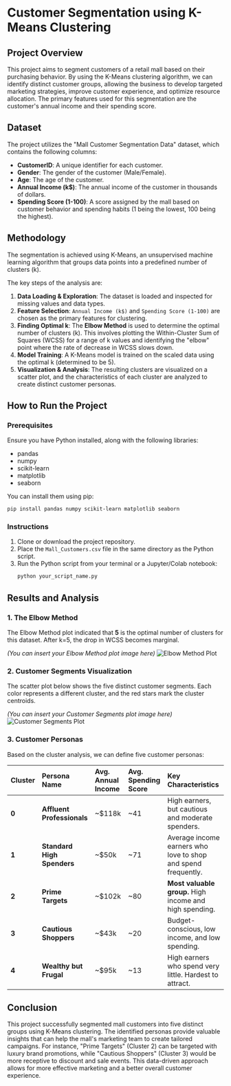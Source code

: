 # Customer Segmentation using K-Means Clustering

## Project Overview

This project aims to segment customers of a retail mall based on their purchasing behavior. By using the K-Means clustering algorithm, we can identify distinct customer groups, allowing the business to develop targeted marketing strategies, improve customer experience, and optimize resource allocation. The primary features used for this segmentation are the customer's annual income and their spending score.


## Dataset

The project utilizes the "Mall Customer Segmentation Data" dataset, which contains the following columns:

* **CustomerID**: A unique identifier for each customer.
* **Gender**: The gender of the customer (Male/Female).
* **Age**: The age of the customer.
* **Annual Income (k$)**: The annual income of the customer in thousands of dollars.
* **Spending Score (1-100)**: A score assigned by the mall based on customer behavior and spending habits (1 being the lowest, 100 being the highest).

## Methodology

The segmentation is achieved using K-Means, an unsupervised machine learning algorithm that groups data points into a predefined number of clusters (k).

The key steps of the analysis are:
1.  **Data Loading & Exploration**: The dataset is loaded and inspected for missing values and data types.
2.  **Feature Selection**: `Annual Income (k$)` and `Spending Score (1-100)` are chosen as the primary features for clustering.
3.  **Finding Optimal k**: The **Elbow Method** is used to determine the optimal number of clusters (k). This involves plotting the Within-Cluster Sum of Squares (WCSS) for a range of k values and identifying the "elbow" point where the rate of decrease in WCSS slows down.
4.  **Model Training**: A K-Means model is trained on the scaled data using the optimal k (determined to be 5).
5.  **Visualization & Analysis**: The resulting clusters are visualized on a scatter plot, and the characteristics of each cluster are analyzed to create distinct customer personas.


## How to Run the Project

### Prerequisites

Ensure you have Python installed, along with the following libraries:
* pandas
* numpy
* scikit-learn
* matplotlib
* seaborn

You can install them using pip:
```bash
pip install pandas numpy scikit-learn matplotlib seaborn
```

### Instructions
1.  Clone or download the project repository.
2.  Place the `Mall_Customers.csv` file in the same directory as the Python script.
3.  Run the Python script from your terminal or a Jupyter/Colab notebook:
    ```bash
    python your_script_name.py
    ```


## Results and Analysis

### 1. The Elbow Method

The Elbow Method plot indicated that **5** is the optimal number of clusters for this dataset. After k=5, the drop in WCSS becomes marginal.

*(You can insert your Elbow Method plot image here)*
![Elbow Method Plot](image_b9b1d2.png)

### 2. Customer Segments Visualization

The scatter plot below shows the five distinct customer segments. Each color represents a different cluster, and the red stars mark the cluster centroids.

*(You can insert your Customer Segments plot image here)*
![Customer Segments Plot](image_b9b211.png)

### 3. Customer Personas

Based on the cluster analysis, we can define five customer personas:

| Cluster | Persona Name              | Avg. Annual Income | Avg. Spending Score | Key Characteristics                                          |
| :------ | :------------------------ | :----------------- | :------------------ | :----------------------------------------------------------- |
| **0** | **Affluent Professionals** | ~$118k             | ~41                 | High earners, but cautious and moderate spenders.            |
| **1** | **Standard High Spenders**| ~$50k              | ~71                 | Average income earners who love to shop and spend frequently.  |
| **2** | **Prime Targets** | ~$102k             | ~80                 | **Most valuable group.** High income and high spending.      |
| **3** | **Cautious Shoppers** | ~$43k              | ~20                 | Budget-conscious, low income, and low spending.              |
| **4** | **Wealthy but Frugal** | ~$95k              | ~13                 | High earners who spend very little. Hardest to attract.      |


## Conclusion

This project successfully segmented mall customers into five distinct groups using K-Means clustering. The identified personas provide valuable insights that can help the mall's marketing team to create tailored campaigns. For instance, "Prime Targets" (Cluster 2) can be targeted with luxury brand promotions, while "Cautious Shoppers" (Cluster 3) would be more receptive to discount and sale events. This data-driven approach allows for more effective marketing and a better overall customer experience.
